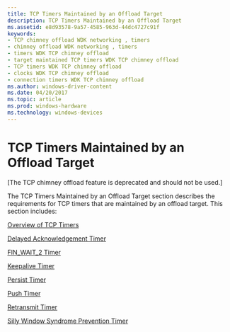 ```yaml
---
title: TCP Timers Maintained by an Offload Target
description: TCP Timers Maintained by an Offload Target
ms.assetid: e8d93578-9a57-4585-963d-44dc4727c91f
keywords:
- TCP chimney offload WDK networking , timers
- chimney offload WDK networking , timers
- timers WDK TCP chimney offload
- target maintained TCP timers WDK TCP chimney offload
- TCP timers WDK TCP chimney offload
- clocks WDK TCP chimney offload
- connection timers WDK TCP chimney offload
ms.author: windows-driver-content
ms.date: 04/20/2017
ms.topic: article
ms.prod: windows-hardware
ms.technology: windows-devices
---
```


# TCP Timers Maintained by an Offload Target


\[The TCP chimney offload feature is deprecated and should not be used.\]

The TCP Timers Maintained by an Offload Target section describes the requirements for TCP timers that are maintained by an offload target. This section includes:

[Overview of TCP Timers](overview-of-tcp-timers.md)

[Delayed Acknowledgement Timer](delayed-acknowledgement-timer.md)

[FIN\_WAIT\_2 Timer](fin-wait-2-timer.md)

[Keepalive Timer](keepalive-timer.md)

[Persist Timer](persist-timer.md)

[Push Timer](push-timer.md)

[Retransmit Timer](retransmit-timer.md)

[Silly Window Syndrome Prevention Timer](silly-window-syndrome-prevention-timer.md)

 

 





